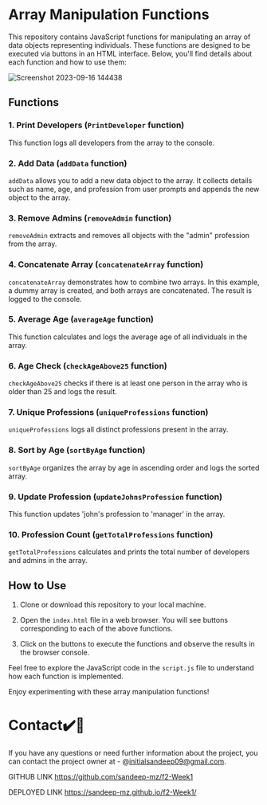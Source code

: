# Array Manipulation Functions

This repository contains JavaScript functions for manipulating an array of data objects representing individuals. These functions are designed to be executed via buttons in an HTML interface. Below, you'll find details about each function and how to use them:

![Screenshot 2023-09-16 144438](https://github.com/sandeep-mz/f2-Week1/assets/108665091/8266a50b-9ad9-4335-b589-0f3a2382246e)


## Functions

### 1. Print Developers (`PrintDeveloper` function)

This function logs all developers from the array to the console.

### 2. Add Data (`addData` function)

`addData` allows you to add a new data object to the array. It collects details such as name, age, and profession from user prompts and appends the new object to the array.

### 3. Remove Admins (`removeAdmin` function)

`removeAdmin` extracts and removes all objects with the "admin" profession from the array.

### 4. Concatenate Array (`concatenateArray` function)

`concatenateArray` demonstrates how to combine two arrays. In this example, a dummy array is created, and both arrays are concatenated. The result is logged to the console.

### 5. Average Age (`averageAge` function)

This function calculates and logs the average age of all individuals in the array.

### 6. Age Check (`checkAgeAbove25` function)

`checkAgeAbove25` checks if there is at least one person in the array who is older than 25 and logs the result.

### 7. Unique Professions (`uniqueProfessions` function)

`uniqueProfessions` logs all distinct professions present in the array.

### 8. Sort by Age (`sortByAge` function)

`sortByAge` organizes the array by age in ascending order and logs the sorted array.

### 9. Update Profession (`updateJohnsProfession` function)

This function updates 'john's profession to 'manager' in the array.

### 10. Profession Count (`getTotalProfessions` function)

`getTotalProfessions` calculates and prints the total number of developers and admins in the array.

## How to Use

1. Clone or download this repository to your local machine.

2. Open the `index.html` file in a web browser. You will see buttons corresponding to each of the above functions.

3. Click on the buttons to execute the functions and observe the results in the browser console.

Feel free to explore the JavaScript code in the `script.js` file to understand how each function is implemented.

Enjoy experimenting with these array manipulation functions!

# Contact✔️🔴

If you have any questions or need further information about the project, you can contact the project owner at - @initialsandeep09@gmail.com.


GITHUB LINK https://github.com/sandeep-mz/f2-Week1

DEPLOYED LINK https://sandeep-mz.github.io/f2-Week1/

